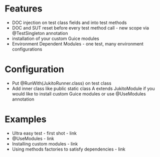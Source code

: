 # Features
* DOC injection on test class fields and into test methods
* DOC and SUT reset before every test method call - new scope via @TestSingleton annotation
* installation of your custom Guice modules
* Environment Dependent Modules - one test, many environment configurations

# Configuration
* Put @RunWith(JukitoRunner.class) on test class
* Add inner class like  public static class A extends JukitoModule
 if you would like to install custom Guice modules or use @UseModules annotation

# Examples
* Ultra easy test - first shot - link
* @UseModules - link
* Installing custom modules - link
* Using methods factories to satisfy dependencies - link